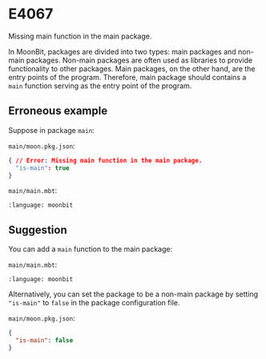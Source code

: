 # E4067

Missing main function in the main package.

In MoonBit, packages are divided into two types: main packages and non-main
packages. Non-main packages are often used as libraries to provide functionality
to other packages. Main packages, on the other hand, are the entry points of the
program. Therefore, main package should contains a `main` function serving as
the entry point of the program.

## Erroneous example

Suppose in package `main`:

`main/moon.pkg.json`:

```json
{ // Error: Missing main function in the main package.
  "is-main": true
}
```

`main/main.mbt`:

```{literalinclude} /sources/error_codes/E4067_error/top.mbt
:language: moonbit
```

## Suggestion

You can add a `main` function to the main package:

`main/main.mbt`:

```{literalinclude} /sources/error_codes/E4067_fixed/top.mbt
:language: moonbit
```

Alternatively, you can set the package to be a non-main package by setting
`"is-main"` to `false` in the package configuration file.

`main/moon.pkg.json`:

```json
{
  "is-main": false
}
```
